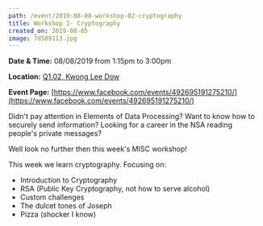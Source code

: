 ```yaml
---
path: /event/2019-08-08-workshop-02-cryptography
title: Workshop 2- Cryptography
created_on: 2019-08-05
image: 7d509113.jpg
---
```


**Date & Time:** 08/08/2019 from 1:15pm to 3:00pm

**Location:** [Q1.02, Kwong Lee Dow](https://maps.unimelb.edu.au/parkville/building/263)

**Event Page:** [https://www.facebook.com/events/492695191275210/](https://www.facebook.com/events/492695191275210/)


Didn't pay attention in Elements of Data Processing? 
Want to know how to securely send information? 
Looking for a career in the NSA reading people's private messages? 

Well look no further then this week's MISC workshop!

This week we learn cryptography. Focusing on:
- Introduction to Cryptography
- RSA (Public Key Cryptography, not how to serve alcohol) 
- Custom challenges
- The dulcet tones of Joseph
- Pizza (shocker I know)
